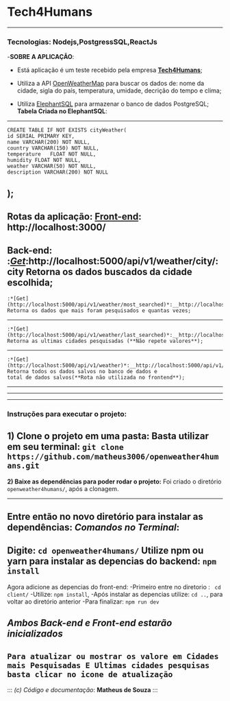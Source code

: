 # Tech4Humans
---
### Tecnologias: Nodejs,PostgressSQL,ReactJs 

-__SOBRE A APLICAÇÃO__:
- Está aplicação é um teste recebido pela empresa **[Tech4Humans](https://www.tech4h.com.br/)**;

- Utiliza a API [OpenWeatherMap](https://openweathermap.org/api) para buscar os dados de: nome da cidade, sigla do país, temperatura, umidade,
 decrição do tempo e clima;

- Utiliza [ElephantSQL](https://www.elephantsql.com/) para armazenar o banco de dados PostgreSQL;
__Tabela Criada no ElephantSQL__:
---
    CREATE TABLE IF NOT EXISTS cityWeather(
	id SERIAL PRIMARY KEY,
	name VARCHAR(200) NOT NULL,
	country VARCHAR(150) NOT NULL,
	temperature   FLOAT NOT NULL,
    humidity FLOAT NOT NULL,
	weather VARCHAR(50) NOT NULL,
	description VARCHAR(200) NOT NULL
);
---

 **Rotas da aplicação:**
__[Front-end](http://localhost:3000): http://localhost:3000/__
---
__Back-end__:
    :*[Get](http://localhost:5000/api/v1/weather/city/:city)*:__http://localhost:5000/api/v1/weather/city/:city__ Retorna os dados buscados da cidade escolhida;
---
    :*[Get](http://localhost:5000/api/v1/weather/most_searched)*:__http://localhost:5000/api/v1/weather/most_searched__ Retorna os dados que mais foram pesquisados e quantas vezes;
---
    :*[Get](http://localhost:5000/api/v1/weather/last_searched)*:__http://localhost:5000/api/v1/weather/last_searched__ Retorna as ultimas cidades pesquisadas (**Não repete valores**);
---
    :*[Get](http://localhost:5000/api/v1/weather)*:__http://localhost:5000/api/v1/weather__ Retorna todos os dados salvos no banco de dados e 
    total de dados salvos(**Rota não utilizada no frontend**);
---
---

---
### **Instruções para executar o projeto:** 

**1) Clone o projeto em uma pasta:**
Basta utilizar em seu terminal:
`git clone https://github.com/matheus3006/openweather4humans.git`
---
**2) Baixe as dependências para poder rodar o projeto:**
Foi criado o diretório `openweather4humans/`, após a clonagem.

---  
Entre então no novo diretório para instalar as dependências:
*Comandos no Terminal*:
---
 Digite: `cd openweather4humans/`
 Utilize npm ou yarn para instalar as depencias do backend: ` npm install `
---
 Agora adicione as depencias do front-end: 
    -Primeiro entre no diretorio : ` cd client/`
    -Utilize: `npm install`, 
    -Após instalar as depencias utilize: `cd ..`, para voltar ao diretório anterior
    -Para finalizar: `npm run dev`

***Ambos Back-end e Front-end estarão inicializados***
---
 `Para atualizar ou mostrar os valore em Cidades mais Pesquisadas E Ultimas cidades pesquisas basta clicar no icone de atualização`
---

::: 
*(c) Código e documentação*: **Matheus de Souza**
:::